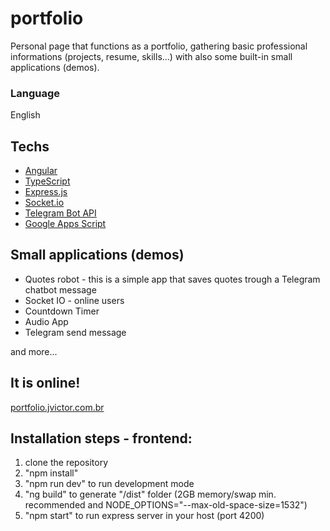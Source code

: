 # portfolio

Personal page that functions as a portfolio, gathering basic professional informations (projects, resume, skills...) with also some built-in small applications (demos).

### Language
English

## Techs
- [Angular](https://angular.io/)
- [TypeScript](https://www.typescriptlang.org/)
- [Express.js](https://expressjs.com/)
- [Socket.io](https://socket.io/)
- [Telegram Bot API](https://core.telegram.org/bots/api)
- [Google Apps Script](https://www.google.com/script/start/)

## Small applications (demos)
- Quotes robot - this is a simple app that saves quotes trough a Telegram chatbot message
- Socket IO - online users
- Countdown Timer
- Audio App
- Telegram send message 

and more...

## It is online!

 [portfolio.jvictor.com.br](https://portfolio.jvictor.com.br/)

## Installation steps - frontend:
1) clone the repository
2) "npm install"
3) "npm run dev" to run development mode
4) "ng build" to generate "/dist" folder (2GB memory/swap min. recommended and NODE_OPTIONS="--max-old-space-size=1532")
5) "npm start" to run express server in your host (port 4200)
